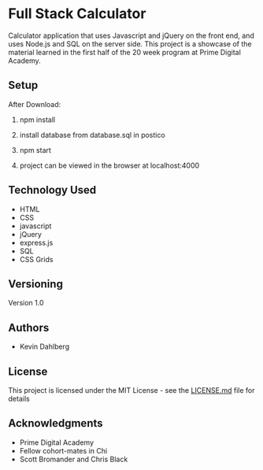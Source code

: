 # Full Stack Calculator

Calculator application that uses Javascript and jQuery on the front end, and uses Node.js and SQL on the server side.  This project is a showcase of the material learned in the first half of the 20 week program at Prime Digital Academy.

## Setup

After Download:

1. npm install

2. install database from database.sql in postico

3. npm start

4. project can be viewed in the browser at localhost:4000

## Technology Used
- HTML
- CSS
- javascript
- jQuery
- express.js
- SQL
- CSS Grids

## Versioning

Version 1.0

## Authors

* Kevin Dahlberg

## License

This project is licensed under the MIT License - see the [LICENSE.md](LICENSE.md) file for details

## Acknowledgments

* Prime Digital Academy
* Fellow cohort-mates in Chi
* Scott Bromander and Chris Black
